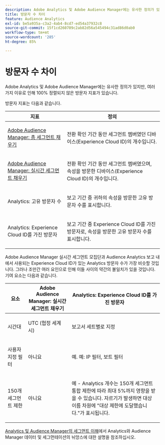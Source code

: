 ```yaml
---
description: Adobe Analytics 및 Adobe Audience Manager에는 유사한 정의가 있지만, 여러 가지 이유로 인해 100% 정렬되지 않은 방문자 지표가 있습니다.
title: 방문자 수 차이
feature: Audience Analytics
exl-id: be5a935a-c3a2-4ab4-8cd7-ed54a37932c8
source-git-commit: 15f1cd260709c2ab82d56a545494c31ad86d0ab0
workflow-type: tm+mt
source-wordcount: '285'
ht-degree: 85%

---
```


# 방문자 수 차이

Adobe Analytics 및 Adobe Audience Manager에는 유사한 정의가 있지만, 여러 가지 이유로 인해 100% 정렬되지 않은 방문자 지표가 있습니다.

방문자 지표는 다음과 같습니다.

<table id="table_F9FE107A89934C3B854C55D7D76AC6E8"> 
 <thead> 
  <tr> 
   <th colname="col2" class="entry"> 지표 </th> 
   <th colname="col3" class="entry"> 정의 </th> 
  </tr>
 </thead>
 <tbody> 
  <tr> 
   <td colname="col2"> <p><a href="https://experienceleague.adobe.com/docs/audience-manager/user-guide/features/segments/segment-builder-data.html?lang=ko-KR"  > Adobe Audience Manager: 총 세그먼트 채우기</a> </p> </td> 
   <td colname="col3"> <p>전환 확인 기간 동안 세그먼트 멤버였던 디바이스(Experience Cloud ID)의 개수입니다. </p> </td> 
  </tr> 
  <tr> 
   <td colname="col2"> <p><a href="https://experienceleague.adobe.com/docs/audience-manager/user-guide/features/segments/segment-builder-data.html?lang=ko-KR"  > Adobe Audience Manager: 실시간 세그먼트 채우기</a> </p> </td> 
   <td colname="col3"> <p>전환 확인 기간 동안 세그먼트 멤버였으며, 속성을 방문한 디바이스(Experience Cloud ID)의 개수입니다. </p> </td> 
  </tr> 
  <tr> 
   <td colname="col2"> <p>Analytics: 고유 방문자 수 </p> </td> 
   <td colname="col3"> <p>보고 기간 중 귀하의 속성을 방문한 고유 방문자 수를 표시합니다. </p> </td> 
  </tr> 
  <tr> 
   <td colname="col2"> <p>Analytics: Experience Cloud ID를 가진 방문자 </p> </td> 
   <td colname="col3"> <p>보고 기간 중 Experience Cloud ID를 가진 방문자로, 속성을 방문한 고유 방문자 수를 표시합니다. </p> </td> 
  </tr> 
 </tbody> 
</table>

Adobe Audience Manager 실시간 세그먼트 모집단과 Audience Analytics 보고 내에서 사용되는 Experience Cloud ID가 있는 Analytics 방문자 수가 가장 비슷할 것입니다. 그러나 조만간 여러 요인으로 인해 이들 사이의 약간의 불일치가 있을 것입니다. 기여 요소는 다음과 같습니다.

<table id="table_A391B37CC077456F8BB83BAA3C640EF6"> 
 <thead> 
  <tr> 
   <th colname="col1" class="entry"> 요소 </th> 
   <th colname="col2" class="entry"> Adobe Audience Manager: 실시간 세그먼트 채우기 </th> 
   <th colname="col3" class="entry"> Analytics: Experience Cloud ID를 가진 방문자 </th> 
  </tr>
 </thead>
 <tbody> 
  <tr> 
   <td colname="col1"> <p>시간대 </p> </td> 
   <td colname="col2"> <p>UTC (협정 세계시) </p> </td> 
   <td colname="col3"> <p>보고서 세트별로 지정 </p> </td> 
  </tr> 
  <tr> 
   <td colname="col1"> <p>사용자 지정 필터 </p> </td> 
   <td colname="col2"> <p>아니요 </p> </td> 
   <td colname="col3"> <p>예. 예: IP 필터, 보트 필터 </p> </td> 
  </tr> 
  <tr> 
   <td colname="col1"> <p>150개 세그먼트 제한 </p> </td> 
   <td colname="col2"> <p>아니요 </p> </td> 
   <td colname="col3"> <p>예 - Analytics 개수는 150개 세그먼트 통합 제한에 따라 최대 5%까지 영향을 받을 수 있습니다. 자르기가 발생하면 대상 이름 차원에 "대상 제한에 도달했습니다."가 표시됩니다. </p> </td> 
  </tr> 
 </tbody> 
</table>

[Analytics 및 Audience Manager의 세그먼트 이해](/help/integrate/c-audience-analytics/aam-analytics-segments.md)에서 Analytics와 Audience Manager 데이터 및 세그먼테이션의 뉘앙스에 대한 설명을 참조하십시오.
